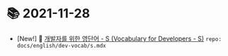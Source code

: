 # 📚 2021-11-28
- [New!] 📗 [개발자를 위한 영단어 - S (Vocabulary for Developers - S)](https://til.qriositylog.com/featured/english/dev-vocab/s) `repo: docs/english/dev-vocab/s.mdx`
